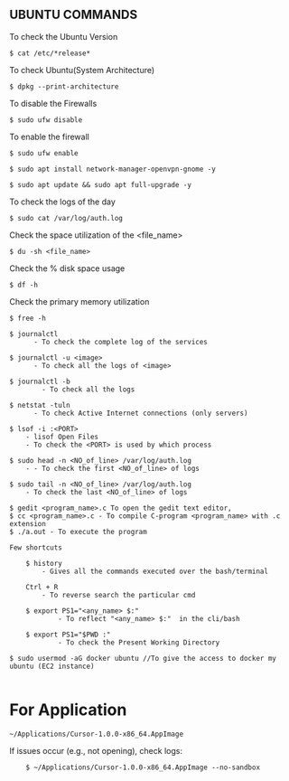 ## UBUNTU COMMANDS

To check the Ubuntu Version
```
$ cat /etc/*release* 
```
To check Ubuntu(System Architecture)
```
$ dpkg --print-architecture
```

To disable the Firewalls

```
$ sudo ufw disable 
```

To enable the firewall
```  
$ sudo ufw enable 
```
```  
$ sudo apt install network-manager-openvpn-gnome -y
```
```
$ sudo apt update && sudo apt full-upgrade -y 
```
To check the logs of the day
```
$ sudo cat /var/log/auth.log
```
Check the space utilization of the <file_name>    
```
$ du -sh <file_name> 
```
Check the % disk space usage
```
$ df -h
```
Check the primary memory utilization
```
$ free -h
```

          
    $ journalctl
          - To check the complete log of the services

    $ journalctl -u <image>
          - To check all the logs of <image>

    $ journalctl -b
            - To check all the logs

    $ netstat -tuln
          - To check Active Internet connections (only servers)

    $ lsof -i :<PORT>
        - lisof Open Files
        - To check the <PORT> is used by which process

    $ sudo head -n <NO_of_line> /var/log/auth.log
        - - To check the first <NO_of_line> of logs

    $ sudo tail -n <NO_of_line> /var/log/auth.log
        - To check the last <NO_of_line> of logs
        
    
    
```
$ gedit <program_name>.c To open the gedit text editor,
$ cc <program_name>.c - To compile C-program <program_name> with .c extension
$ ./a.out - To execute the program

Few shortcuts

    $ history
        - Gives all the commands executed over the bash/terminal

    Ctrl + R
        - To reverse search the particular cmd

    $ export PS1="<any_name> $:"
            - To reflect "<any_name> $:"  in the cli/bash

    $ export PS1="$PWD :"
            - To check the Present Working Directory

```



```
$ sudo usermod -aG docker ubuntu //To give the access to docker my ubuntu (EC2 instance)


```





# For Application

    ~/Applications/Cursor-1.0.0-x86_64.AppImage

    
If issues occur (e.g., not opening), check logs:

```
    $ ~/Applications/Cursor-1.0.0-x86_64.AppImage --no-sandbox
```


